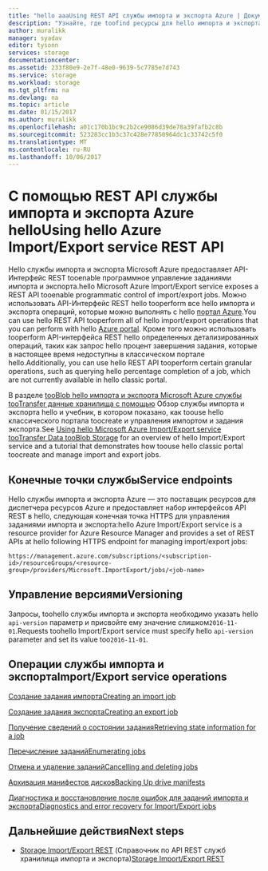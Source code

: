 ```yaml
---
title: "hello aaaUsing REST API службы импорта и экспорта Azure | Документы Microsoft"
description: "Узнайте, где toofind ресурсы для hello импорта и экспорта Azure с помощью службы REST API, включая обоих tooand как справочные материалы."
author: muralikk
manager: syadav
editor: tysonn
services: storage
documentationcenter: 
ms.assetid: 233f80e9-2e7f-48e0-9639-5c7785e7d743
ms.service: storage
ms.workload: storage
ms.tgt_pltfrm: na
ms.devlang: na
ms.topic: article
ms.date: 01/15/2017
ms.author: muralikk
ms.openlocfilehash: a01c170b1bc9c2b2ce9086d39de78a39fafb2c8b
ms.sourcegitcommit: 523283cc1b3c37c428e77850964dc1c33742c5f0
ms.translationtype: MT
ms.contentlocale: ru-RU
ms.lasthandoff: 10/06/2017
---
```

# <a name="using-hello-azure-importexport-service-rest-api"></a><span data-ttu-id="16081-103">С помощью REST API службы импорта и экспорта Azure hello</span><span class="sxs-lookup"><span data-stu-id="16081-103">Using hello Azure Import/Export service REST API</span></span>

<span data-ttu-id="16081-104">Hello службы импорта и экспорта Microsoft Azure предоставляет API-Интерфейс REST tooenable программное управление заданиями импорта и экспорта.</span><span class="sxs-lookup"><span data-stu-id="16081-104">hello Microsoft Azure Import/Export service exposes a REST API tooenable programmatic control of import/export jobs.</span></span> <span data-ttu-id="16081-105">Можно использовать API-Интерфейс REST hello tooperform все hello импорта и экспорта операций, которые можно выполнять с hello [портал Azure](https://portal.azure.com/).</span><span class="sxs-lookup"><span data-stu-id="16081-105">You can use hello REST API tooperform all of hello import/export operations that you can perform with hello [Azure portal](https://portal.azure.com/).</span></span> <span data-ttu-id="16081-106">Кроме того можно использовать tooperform API-интерфейса REST hello определенных детализированных операций, таких как запрос hello процент завершения задания, которые в настоящее время недоступны в классическом портале hello.</span><span class="sxs-lookup"><span data-stu-id="16081-106">Additionally, you can use hello REST API tooperform certain granular operations, such as querying hello percentage completion of a job, which are not currently available in hello classic portal.</span></span>

<span data-ttu-id="16081-107">В разделе [tooBlob hello импорта и экспорта Microsoft Azure службы tooTransfer данные хранилища с помощью](storage-import-export-service.md) Обзор службы импорта и экспорта hello и учебник, в котором показано, как toouse hello классического портала toocreate и управления импортом и задания экспорта.</span><span class="sxs-lookup"><span data-stu-id="16081-107">See [Using hello Microsoft Azure Import/Export service tooTransfer Data tooBlob Storage](storage-import-export-service.md) for an overview of hello Import/Export service and a tutorial that demonstrates how toouse hello classic portal toocreate and manage import and export jobs.</span></span>

## <a name="service-endpoints"></a><span data-ttu-id="16081-108">Конечные точки службы</span><span class="sxs-lookup"><span data-stu-id="16081-108">Service endpoints</span></span>

<span data-ttu-id="16081-109">Hello службы импорта и экспорта Azure — это поставщик ресурсов для диспетчера ресурсов Azure и предоставляет набор интерфейсов API REST в hello, следующая конечная точка HTTPS для управления заданиями импорта и экспорта:</span><span class="sxs-lookup"><span data-stu-id="16081-109">hello Azure Import/Export service is a resource provider for Azure Resource Manager and provides a set of REST APIs at hello following HTTPS endpoint for managing import/export jobs:</span></span>

```
https://management.azure.com/subscriptions/<subscription-id>/resourceGroups/<resource-group>/providers/Microsoft.ImportExport/jobs/<job-name>
```

## <a name="versioning"></a><span data-ttu-id="16081-110">Управление версиями</span><span class="sxs-lookup"><span data-stu-id="16081-110">Versioning</span></span>

<span data-ttu-id="16081-111">Запросы, toohello службы импорта и экспорта необходимо указать hello `api-version` параметр и присвойте ему значение слишком`2016-11-01`.</span><span class="sxs-lookup"><span data-stu-id="16081-111">Requests toohello Import/Export service must specify hello `api-version` parameter and set its value too`2016-11-01`.</span></span>

## <a name="importexport-service-operations"></a><span data-ttu-id="16081-112">Операции службы импорта и экспорта</span><span class="sxs-lookup"><span data-stu-id="16081-112">Import/Export service operations</span></span>

[<span data-ttu-id="16081-113">Создание задания импорта</span><span class="sxs-lookup"><span data-stu-id="16081-113">Creating an import job</span></span>](storage-import-export-creating-an-import-job.md)

[<span data-ttu-id="16081-114">Создание задания экспорта</span><span class="sxs-lookup"><span data-stu-id="16081-114">Creating an export job</span></span>](storage-import-export-creating-an-export-job.md)

[<span data-ttu-id="16081-115">Получение сведений о состоянии задания</span><span class="sxs-lookup"><span data-stu-id="16081-115">Retrieving state information for a job</span></span>](storage-import-export-retrieving-state-info-for-a-job.md)

[<span data-ttu-id="16081-116">Перечисление заданий</span><span class="sxs-lookup"><span data-stu-id="16081-116">Enumerating jobs</span></span>](storage-import-export-enumerating-jobs.md)

[<span data-ttu-id="16081-117">Отмена и удаление заданий</span><span class="sxs-lookup"><span data-stu-id="16081-117">Cancelling and deleting jobs</span></span>](storage-import-export-cancelling-and-deleting-jobs.md)

[<span data-ttu-id="16081-118">Архивация манифестов дисков</span><span class="sxs-lookup"><span data-stu-id="16081-118">Backing Up drive manifests</span></span>](storage-import-export-backing-up-drive-manifests.md)

[<span data-ttu-id="16081-119">Диагностика и восстановление после ошибок для заданий импорта и экспорта</span><span class="sxs-lookup"><span data-stu-id="16081-119">Diagnostics and error recovery for Import/Export jobs</span></span>](storage-import-export-diagnostics-and-error-recovery.md)

## <a name="next-steps"></a><span data-ttu-id="16081-120">Дальнейшие действия</span><span class="sxs-lookup"><span data-stu-id="16081-120">Next steps</span></span>

* <span data-ttu-id="16081-121">[Storage Import/Export REST](/rest/api/storageimportexport) (Справочник по API REST служб хранилища импорта и экспорта)</span><span class="sxs-lookup"><span data-stu-id="16081-121">[Storage Import/Export REST](/rest/api/storageimportexport)</span></span>
